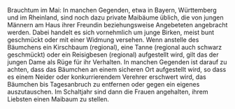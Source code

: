 Brauchtum im Mai: In manchen Gegenden, etwa in Bayern, Württemberg und im Rheinland, sind noch dazu private Maibäume üblich, die von jungen Männern am Haus ihrer Freundin beziehungsweise Angebeteten angebracht werden. Dabei handelt es sich vornehmlich um junge Birken, meist bunt geschmückt oder mit einer Widmung versehen. Wenn anstelle des Bäumchens ein Kirschbaum (regional), eine Tanne (regional auch schwarz geschmückt) oder ein Reisigbesen (regional) aufgestellt wird, gilt das der jungen Dame als Rüge für ihr Verhalten. In manchen Gegenden ist darauf zu achten, dass das Bäumchen an einem sicheren Ort aufgestellt wird, so dass es einem Neider oder konkurrierendem Verehrer erschwert wird, das Bäumchen bis Tagesanbruch zu entfernen oder gegen ein eigenes auszutauschen. Im Schaltjahr sind dann die Frauen angehalten, ihrem Liebsten einen Maibaum zu stellen.

